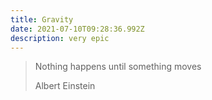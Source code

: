```yaml
---
title: Gravity
date: 2021-07-10T09:28:36.992Z
description: very epic
---
```


> Nothing happens until something moves
> 
> <footer>Albert Einstein</footer>